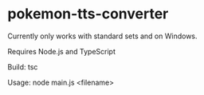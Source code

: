 # pokemon-tts-converter
Currently only works with standard sets and on Windows.

Requires Node.js and TypeScript

Build:
    tsc

Usage:
    node main.js \<filename>